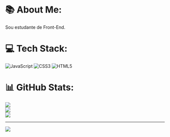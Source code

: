 # 📚 About Me:
Sou estudante de Front-End.


# 💻 Tech Stack:
![JavaScript](https://img.shields.io/badge/javascript-%23323330.svg?style=for-the-badge&logo=javascript&logoColor=%23F7DF1E) ![CSS3](https://img.shields.io/badge/css3-%231572B6.svg?style=for-the-badge&logo=css3&logoColor=white) ![HTML5](https://img.shields.io/badge/html5-%23E34F26.svg?style=for-the-badge&logo=html5&logoColor=white)
# 📊 GitHub Stats:
![](https://github-readme-stats.vercel.app/api?username=Henrique01Martins&theme=blue-green&hide_border=true&include_all_commits=true&count_private=false)<br/>
![](https://github-readme-streak-stats.herokuapp.com/?user=Henrique01Martins&theme=blue-green&hide_border=true)<br/>
![](https://github-readme-stats.vercel.app/api/top-langs/?username=Henrique01Martins&theme=blue-green&hide_border=true&include_all_commits=true&count_private=false&layout=compact)

---
[![](https://visitcount.itsvg.in/api?id=Henrique01Martins&icon=3&color=3)](https://visitcount.itsvg.in)

<!-- Proudly created with GPRM ( https://gprm.itsvg.in ) -->
